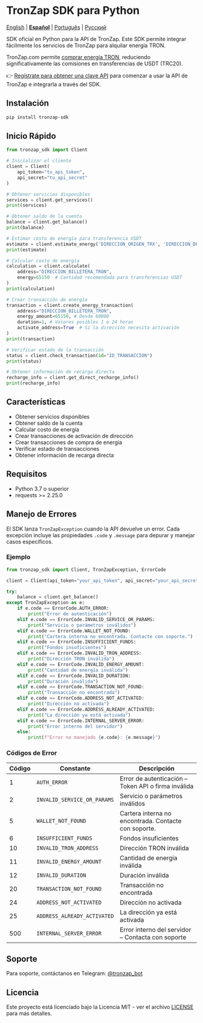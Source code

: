 # TronZap SDK para Python

[English](https://github.com/tron-energy-market/tronzap-sdk-python/blob/main/README.md) | **[Español](https://github.com/tron-energy-market/tronzap-sdk-python/blob/main/README.es.md)** | [Português](https://github.com/tron-energy-market/tronzap-sdk-python/blob/main/README.pt-br.md) | [Русский](https://github.com/tron-energy-market/tronzap-sdk-python/blob/main/README.ru.md)

SDK oficial en Python para la API de TronZap.
Este SDK permite integrar fácilmente los servicios de TronZap para alquilar energía TRON.

TronZap.com permite [comprar energía TRON](https://tronzap.com/), reduciendo significativamente las comisiones en transferencias de USDT (TRC20).

👉 [Regístrate para obtener una clave API](https://tronzap.com) para comenzar a usar la API de TronZap e integrarla a través del SDK.

## Instalación

```bash
pip install tronzap-sdk
```

## Inicio Rápido

```python
from tronzap_sdk import Client

# Inicializar el cliente
client = Client(
    api_token="tu_api_token",
    api_secret="tu_api_secret"
)

# Obtener servicios disponibles
services = client.get_services()
print(services)

# Obtener saldo de la cuenta
balance = client.get_balance()
print(balance)

# Estimar costo de energía para transferencia USDT
estimate = client.estimate_energy('DIRECCION_ORIGEN_TRX', 'DIRECCION_DESTINO_TRX', 'TR7NHqjeKQxGTCi8q8ZY4pL8otSzgjLj6t')
print(estimate)

# Calcular costo de energía
calculation = client.calculate(
    address="DIRECCION_BILLETERA_TRON",
    energy=65150  # Cantidad recomendada para transferencias USDT
)
print(calculation)

# Crear transacción de energía
transaction = client.create_energy_transaction(
    address="DIRECCION_BILLETERA_TRON",
    energy_amount=65150, # Desde 60000
    duration=1, # Valores posibles 1 o 24 horas
    activate_address=True  # Si la dirección necesita activación
)
print(transaction)

# Verificar estado de la transacción
status = client.check_transaction(id="ID_TRANSACCION")
print(status)

# Obtener información de recarga directa
recharge_info = client.get_direct_recharge_info()
print(recharge_info)
```

## Características

- Obtener servicios disponibles
- Obtener saldo de la cuenta
- Calcular costo de energía
- Crear transacciones de activación de dirección
- Crear transacciones de compra de energía
- Verificar estado de transacciones
- Obtener información de recarga directa

## Requisitos

- Python 3.7 o superior
- requests >= 2.25.0

## Manejo de Errores

El SDK lanza `TronZapException` cuando la API devuelve un error. Cada excepción incluye las propiedades `.code` y `.message` para depurar y manejar casos específicos.

### Ejemplo

```python
from tronzap_sdk import Client, TronZapException, ErrorCode

client = Client(api_token="your_api_token", api_secret="your_api_secret")

try:
    balance = client.get_balance()
except TronZapException as e:
    if e.code == ErrorCode.AUTH_ERROR:
        print("Error de autenticación")
    elif e.code == ErrorCode.INVALID_SERVICE_OR_PARAMS:
        print("Servicio o parámetros inválidos")
    elif e.code == ErrorCode.WALLET_NOT_FOUND:
        print("Cartera interna no encontrada. Contacte con soporte.")
    elif e.code == ErrorCode.INSUFFICIENT_FUNDS:
        print("Fondos insuficientes")
    elif e.code == ErrorCode.INVALID_TRON_ADDRESS:
        print("Dirección TRON inválida")
    elif e.code == ErrorCode.INVALID_ENERGY_AMOUNT:
        print("Cantidad de energía inválida")
    elif e.code == ErrorCode.INVALID_DURATION:
        print("Duración inválida")
    elif e.code == ErrorCode.TRANSACTION_NOT_FOUND:
        print("Transacción no encontrada")
    elif e.code == ErrorCode.ADDRESS_NOT_ACTIVATED:
        print("Dirección no activada")
    elif e.code == ErrorCode.ADDRESS_ALREADY_ACTIVATED:
        print("La dirección ya está activada")
    elif e.code == ErrorCode.INTERNAL_SERVER_ERROR:
        print("Error interno del servidor")
    else:
        print(f"Error no manejado {e.code}: {e.message}")
```

### Códigos de Error

| Código | Constante                        | Descripción |
|--------|----------------------------------|-------------|
| 1      | `AUTH_ERROR`                    | Error de autenticación – Token API o firma inválida |
| 2      | `INVALID_SERVICE_OR_PARAMS`    | Servicio o parámetros inválidos |
| 5      | `WALLET_NOT_FOUND`             | Cartera interna no encontrada. Contacte con soporte. |
| 6      | `INSUFFICIENT_FUNDS`           | Fondos insuficientes |
| 10     | `INVALID_TRON_ADDRESS`         | Dirección TRON inválida |
| 11     | `INVALID_ENERGY_AMOUNT`        | Cantidad de energía inválida |
| 12     | `INVALID_DURATION`             | Duración inválida |
| 20     | `TRANSACTION_NOT_FOUND`        | Transacción no encontrada |
| 24     | `ADDRESS_NOT_ACTIVATED`        | Dirección no activada |
| 25     | `ADDRESS_ALREADY_ACTIVATED`    | La dirección ya está activada |
| 500    | `INTERNAL_SERVER_ERROR`        | Error interno del servidor – Contacta con soporte |


## Soporte

Para soporte, contáctanos en Telegram: [@tronzap_bot](https://t.me/tronzap_bot)

## Licencia

Este proyecto está licenciado bajo la Licencia MIT - ver el archivo [LICENSE](LICENSE) para más detalles.